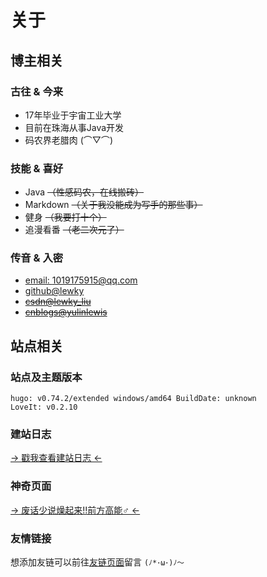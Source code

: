 # 关于

## 博主相关

### 古往 & 今来

* 17年毕业于宇宙工业大学
* 目前在珠海从事Java开发
* 码农界老腊肉 (⌒▽⌒)

### 技能 & 喜好

* Java ~~（性感码农，在线搬砖）~~
* Markdown ~~（关于我没能成为写手的那些事）~~
* 健身 ~~（我要打十个）~~
* 追漫看番 ~~（老二次元了）~~

### 传音 & 入密

* <a href="javascript:void(0);">email: 1019175915@qq.com</a>
* <a href="https://github.com/lewky">github@lewky</a>
* ~~<a href="https://blog.csdn.net/lewky_liu">csdn@lewky_liu</a>~~
* ~~<a href="http://www.cnblogs.com/yulinlewis">cnblogs@yulinlewis</a>~~

## 站点相关

### 站点及主题版本

```
hugo: v0.74.2/extended windows/amd64 BuildDate: unknown
LoveIt: v0.2.10
```

### 建站日志

<a href="/posts/e62c38c4.html" target="_blank">→ 戳我查看建站日志 ←</a>

### 神奇页面

<a href="/funny/high" target="_blank">→ 废话少说燥起来!!前方高能♂ ←</a>

### 友情链接

想添加友链可以前往[友链页面](/friends)留言 `(ﾉ*･ω･)ﾉ～`